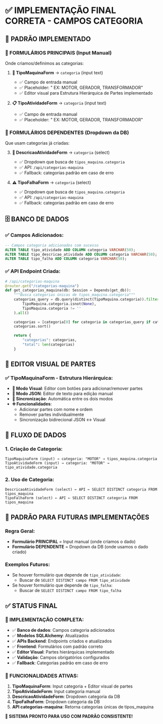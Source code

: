 # ✅ IMPLEMENTAÇÃO FINAL CORRETA - CAMPOS CATEGORIA

## 🎯 **PADRÃO IMPLEMENTADO**

### **📝 FORMULÁRIOS PRINCIPAIS (Input Manual)**
Onde criamos/definimos as categorias:

1. **🔧 TipoMaquinaForm** → `categoria` (input text)
   - ✅ Campo de entrada manual
   - ✅ Placeholder: " EX: MOTOR, GERADOR, TRANSFORMADOR"
   - ✅ Editor visual para Estrutura Hierárquica de Partes implementado

2. **📋 TipoAtividadeForm** → `categoria` (input text)
   - ✅ Campo de entrada manual
   - ✅ Placeholder: " EX: MOTOR, GERADOR, TRANSFORMADOR"

### **🔽 FORMULÁRIOS DEPENDENTES (Dropdown da DB)**
Que usam categorias já criadas:

3. **📄 DescricaoAtividadeForm** → `categoria` (select)
   - ✅ Dropdown que busca de `tipos_maquina.categoria`
   - ✅ API: `/api/categorias-maquina`
   - ✅ Fallback: categorias padrão em caso de erro

4. **⚠️ TipoFalhaForm** → `categoria` (select)
   - ✅ Dropdown que busca de `tipos_maquina.categoria`
   - ✅ API: `/api/categorias-maquina`
   - ✅ Fallback: categorias padrão em caso de erro

## 🗄️ **BANCO DE DADOS**

### **✅ Campos Adicionados:**
```sql
-- Campos categoria adicionados com sucesso
ALTER TABLE tipo_atividade ADD COLUMN categoria VARCHAR(50);
ALTER TABLE tipo_descricao_atividade ADD COLUMN categoria VARCHAR(50);
ALTER TABLE tipo_falha ADD COLUMN categoria VARCHAR(50);
```

### **✅ API Endpoint Criada:**
```python
# /api/categorias-maquina
@router.get("/categorias-maquina")
def get_categorias_maquina(db: Session = Depends(get_db)):
    """Busca categorias únicas de tipos_maquina.categoria"""
    categorias_query = db.query(distinct(TipoMaquina.categoria)).filter(
        TipoMaquina.categoria.isnot(None),
        TipoMaquina.categoria != ''
    ).all()
    
    categorias = [categoria[0] for categoria in categorias_query if categoria[0]]
    categorias.sort()
    
    return {
        "categorias": categorias,
        "total": len(categorias)
    }
```

## 🎨 **EDITOR VISUAL DE PARTES**

### **✅ TipoMaquinaForm - Estrutura Hierárquica:**
- **📝 Modo Visual**: Editor com botões para adicionar/remover partes
- **🔧 Modo JSON**: Editor de texto para edição manual
- **🔄 Sincronização**: Automática entre os dois modos
- **➕ Funcionalidades**:
  - Adicionar partes com nome e ordem
  - Remover partes individualmente
  - Sincronização bidirecional JSON ↔ Visual

## 🔄 **FLUXO DE DADOS**

### **1. Criação de Categoria:**
```
TipoMaquinaForm (input) → categoria: "MOTOR" → tipos_maquina.categoria
TipoAtividadeForm (input) → categoria: "MOTOR" → tipo_atividade.categoria
```

### **2. Uso de Categoria:**
```
DescricaoAtividadeForm (select) ← API ← SELECT DISTINCT categoria FROM tipos_maquina
TipoFalhaForm (select) ← API ← SELECT DISTINCT categoria FROM tipos_maquina
```

## 🎯 **PADRÃO PARA FUTURAS IMPLEMENTAÇÕES**

### **Regra Geral:**
- **Formulário PRINCIPAL** = Input manual (onde criamos o dado)
- **Formulário DEPENDENTE** = Dropdown da DB (onde usamos o dado criado)

### **Exemplos Futuros:**
- Se houver formulário que depende de `tipo_atividade`:
  - Buscar de `SELECT DISTINCT campo FROM tipo_atividade`
- Se houver formulário que depende de `tipo_falha`:
  - Buscar de `SELECT DISTINCT campo FROM tipo_falha`

## ✅ **STATUS FINAL**

### **🎉 IMPLEMENTAÇÃO COMPLETA:**
- ✅ **Banco de dados**: Campos categoria adicionados
- ✅ **Modelos SQLAlchemy**: Atualizados
- ✅ **APIs Backend**: Endpoints criados e atualizados
- ✅ **Frontend**: Formulários com padrão correto
- ✅ **Editor Visual**: Partes hierárquicas implementado
- ✅ **Validação**: Campos obrigatórios configurados
- ✅ **Fallback**: Categorias padrão em caso de erro

### **🔧 FUNCIONALIDADES ATIVAS:**
1. **TipoMaquinaForm**: Input categoria + Editor visual de partes
2. **TipoAtividadeForm**: Input categoria manual
3. **DescricaoAtividadeForm**: Dropdown categoria da DB
4. **TipoFalhaForm**: Dropdown categoria da DB
5. **API categorias-maquina**: Retorna categorias únicas de tipos_maquina

**🎯 SISTEMA PRONTO PARA USO COM PADRÃO CONSISTENTE!**
